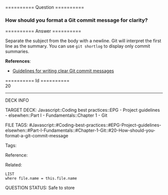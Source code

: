 ========== Question ==========  

### How should you format a Git commit message for clarity?  

========== Answer ==========  

Separate the subject from the body with a newline. Git will interpret the first line as the summary. You can use `git shortlog` to display only commit summaries.

**References**:

-   [Guidelines for writing clear Git commit messages](https://chris.beams.io/posts/git-commit/#seven-rules)

========== Id ==========  
20

---

DECK INFO

TARGET DECK: Javascript::Coding best practices::EPG - Project guidelines - elsewhen::Part I - Fundamentals::Chapter 1 - Git

FILE TAGS: #Javascript::#Coding-best-practices::#EPG-Project-guidelines-elsewhen::#Part-I-Fundamentals::#Chapter-1-Git::#20-How-should-you-format-a-git-commit-message

Tags:

Reference:

Related:

```dataview
LIST
where file.name = this.file.name
```

QUESTION STATUS: Safe to store
